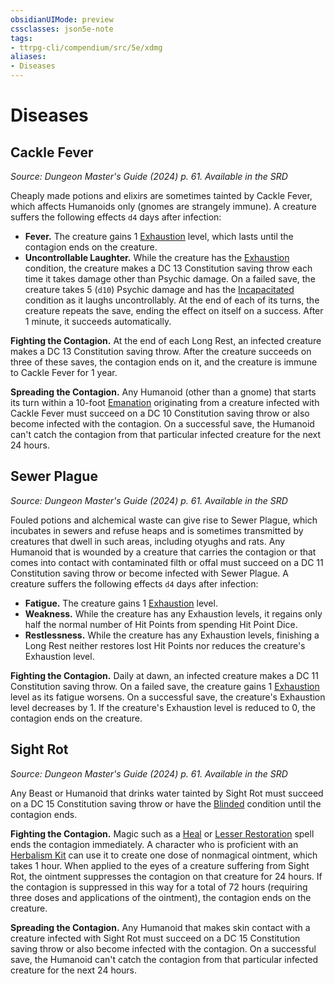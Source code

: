 ```yaml
---
obsidianUIMode: preview
cssclasses: json5e-note
tags:
- ttrpg-cli/compendium/src/5e/xdmg
aliases:
- Diseases
---
```

# Diseases

## Cackle Fever
_Source: Dungeon Master's Guide (2024) p. 61. Available in the <span title='Systems Reference Document (5.2)'>SRD</span>_

Cheaply made potions and elixirs are sometimes tainted by Cackle Fever, which affects Humanoids only (gnomes are strangely immune). A creature suffers the following effects `d4` days after infection:

- **Fever.** The creature gains 1 [Exhaustion](Інструменти%20ДМ/CLI/rules/conditions.md#Exhaustion) level, which lasts until the contagion ends on the creature.  
- **Uncontrollable Laughter.** While the creature has the [Exhaustion](Інструменти%20ДМ/CLI/rules/conditions.md#Exhaustion) condition, the creature makes a DC 13 Constitution saving throw each time it takes damage other than Psychic damage. On a failed save, the creature takes 5 (`d10`) Psychic damage and has the [Incapacitated](Інструменти%20ДМ/CLI/rules/conditions.md#Incapacitated) condition as it laughs uncontrollably. At the end of each of its turns, the creature repeats the save, ending the effect on itself on a success. After 1 minute, it succeeds automatically.  

**Fighting the Contagion.** At the end of each Long Rest, an infected creature makes a DC 13 Constitution saving throw. After the creature succeeds on three of these saves, the contagion ends on it, and the creature is immune to Cackle Fever for 1 year.

**Spreading the Contagion.** Any Humanoid (other than a gnome) that starts its turn within a 10-foot [Emanation](Інструменти%20ДМ/CLI/rules/variant-rules/emanation-area-of-effect-xphb.md) originating from a creature infected with Cackle Fever must succeed on a DC 10 Constitution saving throw or also become infected with the contagion. On a successful save, the Humanoid can't catch the contagion from that particular infected creature for the next 24 hours.

## Sewer Plague
_Source: Dungeon Master's Guide (2024) p. 61. Available in the <span title='Systems Reference Document (5.2)'>SRD</span>_

Fouled potions and alchemical waste can give rise to Sewer Plague, which incubates in sewers and refuse heaps and is sometimes transmitted by creatures that dwell in such areas, including otyughs and rats. Any Humanoid that is wounded by a creature that carries the contagion or that comes into contact with contaminated filth or offal must succeed on a DC 11 Constitution saving throw or become infected with Sewer Plague. A creature suffers the following effects `d4` days after infection:

- **Fatigue.** The creature gains 1 [Exhaustion](Інструменти%20ДМ/CLI/rules/conditions.md#Exhaustion) level.  
- **Weakness.** While the creature has any Exhaustion levels, it regains only half the normal number of Hit Points from spending Hit Point Dice.  
- **Restlessness.** While the creature has any Exhaustion levels, finishing a Long Rest neither restores lost Hit Points nor reduces the creature's Exhaustion level.  

**Fighting the Contagion.** Daily at dawn, an infected creature makes a DC 11 Constitution saving throw. On a failed save, the creature gains 1 [Exhaustion](Інструменти%20ДМ/CLI/rules/conditions.md#Exhaustion) level as its fatigue worsens. On a successful save, the creature's Exhaustion level decreases by 1. If the creature's Exhaustion level is reduced to 0, the contagion ends on the creature.

## Sight Rot
_Source: Dungeon Master's Guide (2024) p. 61. Available in the <span title='Systems Reference Document (5.2)'>SRD</span>_

Any Beast or Humanoid that drinks water tainted by Sight Rot must succeed on a DC 15 Constitution saving throw or have the [Blinded](Інструменти%20ДМ/CLI/rules/conditions.md#Blinded) condition until the contagion ends.

**Fighting the Contagion.** Magic such as a [Heal](Інструменти%20ДМ/CLI/spells/heal-xphb.md) or [Lesser Restoration](Інструменти%20ДМ/CLI/spells/lesser-restoration-xphb.md) spell ends the contagion immediately. A character who is proficient with an [Herbalism Kit](Інструменти%20ДМ/CLI/items/herbalism-kit-xphb.md) can use it to create one dose of nonmagical ointment, which takes 1 hour. When applied to the eyes of a creature suffering from Sight Rot, the ointment suppresses the contagion on that creature for 24 hours. If the contagion is suppressed in this way for a total of 72 hours (requiring three doses and applications of the ointment), the contagion ends on the creature.

**Spreading the Contagion.** Any Humanoid that makes skin contact with a creature infected with Sight Rot must succeed on a DC 15 Constitution saving throw or also become infected with the contagion. On a successful save, the Humanoid can't catch the contagion from that particular infected creature for the next 24 hours.